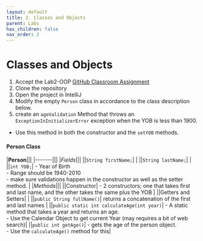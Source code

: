 ```yaml
---
layout: default
title: 2. Classes and Objects
parent: Labs
has_children: false
nav_order: 2
---
```


# Classes and Objects
1. Accept the Lab2-OOP [GitHub Classroom Assignment](https://classroom.github.com/a/S6E00Ze2)
2. Clone the repository
3. Open the project in IntelliJ
4. Modify the empty `Person` class in accordance to the class description below.
5. create an `ageValidation` Method that throws an `ExceptionInInitializerError` exception when the YOB is less than 1900.
  - Use this method in both the constructor and the `setYOB` methods.



#### Person Class

|**Person**|||
|-------|||
|*Fields*|||
||`String firstName;`| |
||`String lastName;`| |
||`int YOB;`| - Year of Birth <br/> - Range should be 1940-2010 <br/> - make sure validations happen in the constructor as well as the setter method. |
|*Methods*|||
||Constructor| - 2 constructors; one that takes first and last name, and the other takes the same plus the YOB |
||Getters and Setters| |
||`public String fullName()`| returns a concatenation of the first and last names |
||`public static int calculateAge(int year)`| - A static method that takes a year and returns an age. <br/> - Use the Calendar Object to get current Year (may requires a bit of web search)|
||`public int getAge()`| - gets the age of the person object. <br/> - Use the `calculateAge()` method for this|
